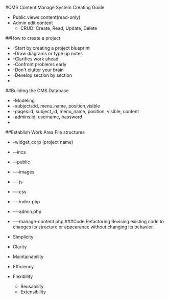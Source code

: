 #CMS Content Manage System Creating Guide
 * Public views content(read-only)
 * Admin edit content
   * CRUD: Create, Read, Update, Delete

##How to create a project
 * -Start by creating a project blueprint
 *  -Draw diagrams or type up notes
 *  -Clarifies work ahead
 *  -Confront problems early
 *  -Don't clutter your brain
 *  -Develop section by section
 *
##Building the CMS Database
 * -Modeling
 *  -subjects:id, menu_name, position,visible
 *  -pages:id, subject_id, menu_name, position, visible, content
 *  -admins:id, username, password
 *
##Establish Work Area
File structures
 *  -widget_corp (project name)
 *  --incs
 *  --public
 *  ---images
 *  ---js
 *  ---css
 *  ---index.php
 *  ---admin.php
 *  ---manage-content.php
###Code Refactoring
Revising existing code to changes its structure or appearance without changing its behavior.

* Simplicity
* Clarity
* Maintainability
* Efficiency
* Flexibility
  * Reusability
  * Extensibility